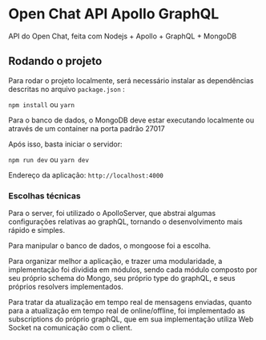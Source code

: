# Open Chat API Apollo GraphQL

API do Open Chat, feita com Nodejs + Apollo + GraphQL + MongoDB

## Rodando o projeto

Para rodar o projeto localmente, será necessário instalar as dependências descritas no arquivo `package.json` :

`npm install` ou `yarn`

Para o banco de dados, o MongoDB deve estar executando localmente ou através de um container na porta padrão 27017

Após isso, basta iniciar o servidor:

`npm run dev` ou `yarn dev`

Endereço da aplicação: `http://localhost:4000`

### Escolhas técnicas

Para o server, foi utilizado o ApolloServer, que abstrai algumas configurações relativas ao graphQL, tornando o desenvolvimento mais rápido e simples.

Para manipular o banco de dados, o mongoose foi a escolha.

Para organizar melhor a aplicação, e trazer uma modularidade, a implementação foi dividida em módulos, sendo cada módulo composto por seu próprio schema do Mongo, seu próprio type do graphQL, e seus próprios resolvers implementados.

Para tratar da atualização em tempo real de mensagens enviadas, quanto para a atualização em tempo real de online/offline, foi implementado as subscriptions do próprio graphQL, que em sua implementação utiliza Web Socket na comunicação com o client.
